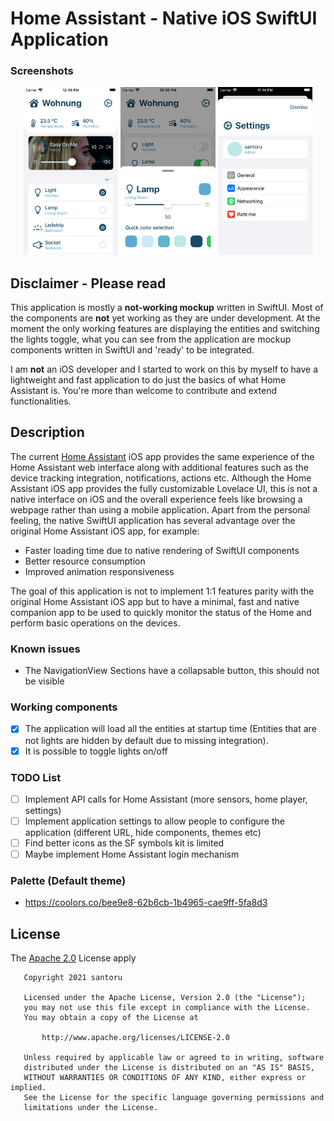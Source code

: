 # Home Assistant - Native iOS SwiftUI Application

### Screenshots
<p align="center">
<img width="30%" src="img/screenshot/1.png" />
<img width="30%" src="img/screenshot/2.png" />
<img width="30%" src="img/screenshot/3.png" />
</p>

## Disclaimer - Please read
This application is mostly a **not-working mockup** written in SwiftUI. Most of the components are **not** yet working as they are under development.
At the moment the only working features are displaying the entities and switching the lights toggle, what you can see from the application are mockup components written in SwiftUI and 'ready' to be integrated.

I am **not** an iOS developer and I started to work on this by myself to have a lightweight and fast application to do just the basics of what Home Assistant is. 
You're more than welcome to contribute and extend functionalities.

## Description
The current [Home Assistant](https://github.com/home-assistant/iOS) iOS app provides the same experience of the Home Assistant web interface along with additional features such as the device tracking integration, notifications, actions etc.
Although the Home Assistant iOS app provides the fully customizable Lovelace UI, this is not a native interface on iOS and the overall experience feels like browsing a webpage rather than using a mobile application.
Apart from the personal feeling, the native SwiftUI application has several advantage over the original Home Assistant iOS app, for example:

- Faster loading time due to native rendering of SwiftUI components
- Better resource consumption
- Improved animation responsiveness

The goal of this application is not to implement 1:1 features parity with the original Home Assistant iOS app but to have a minimal, fast and native companion app to be used to quickly monitor the status of the Home and perform basic operations on the devices.

### Known issues
- The NavigationView Sections have a collapsable button, this should not be visible

### Working components
- [x] The application will load all the entities at startup time (Entities that are not lights are hidden by default due to missing integration).
- [x] It is possible to toggle lights on/off 

### TODO List
- [ ] Implement API calls for Home Assistant (more sensors, home player, settings)
- [ ] Implement application settings to allow people to configure the application (different URL, hide components, themes etc)
- [ ] Find better icons as the SF symbols kit is limited
- [ ] Maybe implement Home Assistant login mechanism

### Palette (Default theme)
- https://coolors.co/bee9e8-62b6cb-1b4965-cae9ff-5fa8d3

## License
The [Apache 2.0](LICENSE.txt) License apply
```
   Copyright 2021 santoru

   Licensed under the Apache License, Version 2.0 (the "License");
   you may not use this file except in compliance with the License.
   You may obtain a copy of the License at

       http://www.apache.org/licenses/LICENSE-2.0

   Unless required by applicable law or agreed to in writing, software
   distributed under the License is distributed on an "AS IS" BASIS,
   WITHOUT WARRANTIES OR CONDITIONS OF ANY KIND, either express or implied.
   See the License for the specific language governing permissions and
   limitations under the License.
```
